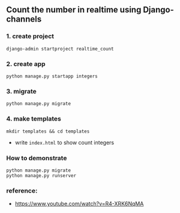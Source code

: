 ## Count the number in realtime using Django-channels 

### 1. create project
```
django-admin startproject realtime_count
```

### 2. create app
```
python manage.py startapp integers
```

### 3. migrate 
```
python manage.py migrate 
```

### 4. make templates
```
mkdir templates && cd templates 
```
* write `index.html` to show count integers


### How to demonstrate 
```
python manage.py migrate 
python manage.py runserver 
```

### reference:
* https://www.youtube.com/watch?v=R4-XRK6NqMA



